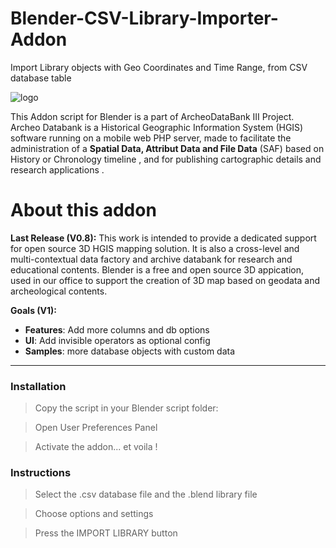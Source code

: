 # Blender-CSV-Library-Importer-Addon
Import Library objects with Geo Coordinates and Time Range, from CSV database table

![logo](https://github.com/KoreTeknology/Blender-CSV-Library-Importer-Addon/blob/master/media/header_blenderaddon3.jpg)

This Addon script for Blender is a part of ArcheoDataBank III Project.
Archeo Databank is a Historical Geographic Information System (HGIS) software running on a mobile web PHP server, made to facilitate the administration of a <b>Spatial Data, Attribut Data and File Data</b> (SAF) based on History or Chronology timeline , and for publishing cartographic details and research applications .


# About this addon

**Last Release (V0.8):**
This work is intended to provide a dedicated support for open source 3D HGIS mapping solution. 
It is also a cross-level and multi-contextual data factory and archive databank for research and educational contents.
Blender is a free and open source 3D appication, used in our office to support the creation of 3D map based on geodata and archeological contents.

**Goals (V1):**
* **Features**: Add more columns and db options
* **UI**: Add invisible operators as optional config
* **Samples**: more database objects with custom data

***

### Installation ###

> Copy the script in your Blender script folder:

> Open User Preferences Panel

> Activate the addon... et voila !


### Instructions ###

> Select the .csv database file and the .blend library file

> Choose options and settings

> Press the IMPORT LIBRARY button

